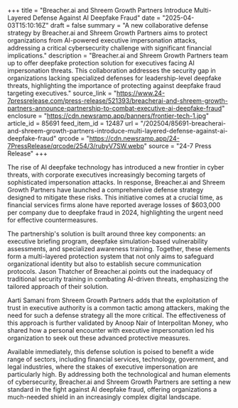 +++
title = "Breacher.ai and Shreem Growth Partners Introduce Multi-Layered Defense Against AI Deepfake Fraud"
date = "2025-04-03T15:10:16Z"
draft = false
summary = "A new collaborative defense strategy by Breacher.ai and Shreem Growth Partners aims to protect organizations from AI-powered executive impersonation attacks, addressing a critical cybersecurity challenge with significant financial implications."
description = "Breacher.ai and Shreem Growth Partners team up to offer deepfake protection solution for executives facing AI impersonation threats. This collaboration addresses the security gap in organizations lacking specialized defenses for leadership-level deepfake threats, highlighting the importance of protecting against deepfake fraud targeting executives."
source_link = "https://www.24-7pressrelease.com/press-release/521393/breacherai-and-shreem-growth-partners-announce-partnership-to-combat-executive-ai-deepfake-fraud"
enclosure = "https://cdn.newsramp.app/banners/frontier-tech-1.jpg"
article_id = 85691
feed_item_id = 12487
url = "/202504/85691-breacherai-and-shreem-growth-partners-introduce-multi-layered-defense-against-ai-deepfake-fraud"
qrcode = "https://cdn.newsramp.app/24-7PressRelease/qrcode/254/3/rubyV7SW.webp"
source = "24-7 Press Release"
+++

<p>The rise of AI deepfake technology has introduced a new frontier in cyber threats, with corporate executives increasingly becoming targets of sophisticated impersonation attacks. In response, Breacher.ai and Shreem Growth Partners have launched a comprehensive defense strategy designed to mitigate these risks. This initiative comes at a crucial time, as financial services firms alone have reported average losses of $603,000 per company due to deepfake fraud in 2024, highlighting the urgent need for effective countermeasures.</p><p>The partnership's solution is built around three key components: an executive briefing program, deepfake simulation-based vulnerability assessments, and specialized awareness training. Together, these elements form a multi-layered protection system that not only aims to safeguard organizational identity but also to establish secure communication protocols. Jason Thatcher of Breacher.ai points out the inadequacy of traditional security training in combating AI-driven threats, emphasizing the tailored approach of their solution.</p><p>Aarti Samani from Shreem Growth Partners adds that the exploitation of trust in executive authority is a common tactic among attackers, making the need for such a defense strategy all the more critical. The effectiveness of this approach is further validated by Anoop Nair of Interpolitan Money, who shared how a personal encounter with executive impersonation led his organization to seek out these advanced protective measures.</p><p>Available immediately, this defense solution is poised to benefit a wide range of sectors, including financial services, technology, government, and legal industries, where the stakes of executive impersonation are particularly high. By addressing both the technological and human elements of cybersecurity, Breacher.ai and Shreem Growth Partners are setting a new standard in the fight against AI deepfake fraud, offering organizations a much-needed shield in an increasingly complex digital landscape.</p>